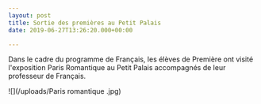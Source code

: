 ```yaml
---
layout: post
title: Sortie des premières au Petit Palais
date: 2019-06-27T13:26:20.000+00:00

---
```

Dans le cadre du programme de Français, les élèves de Première ont visité l'exposition Paris Romantique au Petit Palais accompagnés de leur professeur de Français. 

![](/uploads/Paris romantique .jpg)
